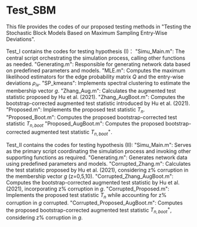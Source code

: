# Test_SBM
This file provides the codes of our proposed testing methods in "Testing the Stochastic Block Models Based on Maximum Sampling Entry-Wise Deviations".

Test_I contains the codes for testing hypothesis (I)：
"Simu_Main.m": The central script orchestrating the simulation process, calling other functions as needed.
"Generating.m": Responsible for generating network data based on predefined parameters and models.
"MLE.m": Computes the maximum likelihood estimators for the edge probability matrix $Q$ and the entry-wise deviations $\rho_{iv}$.
"SP_kmeans": Implements spectral clustering to estimate the membership vector $g$.
"Zhang_Aug.m": Calculates the augmented test statistic proposed by Hu et al. (2021).
"Zhang_AugBoot.m": Computes the bootstrap-corrected augmented test statistic introduced by Hu et al. (2021).
"Proposed.m": Implements the proposed test statistic $T_n$.
"Proposed_Boot.m": Computes the proposed bootstrap-corrected test statistic $T_{n,boot}$
"Proposed_AugBoot.m": Computes the proposed bootstrap-corrected augmented test statistic $T_{n,boot}^+$.


Test_II contains the codes for testing hypothesis (II):
"Simu_Main.m": Serves as the primary script coordinating the simulation process and invoking other supporting functions as required.
"Generating.m": Generates network data using predefined parameters and models.
"Corrupted_Zhang.m": Calculates the test statistic proposed by Hu et al. (2021), considering z% corruption in the membership vector 
$g$ (z=0,5,10).
"Corrupted_Zhang_AugBoot.m": Computes the bootstrap-corrected augmented test statistic by Hu et al. (2021), incorporating z% corruption in $g$.
"Corrupted_Proposed.m": Implements the proposed test statistic $T_n$ while accounting for z% corruption in $g$ corrupted.
"Corrupted_Proposed_AugBoot.m": Computes the proposed bootstrap-corrected augmented test statistic $T_{n,boot}^+$, considering z% corruption in $g$.
